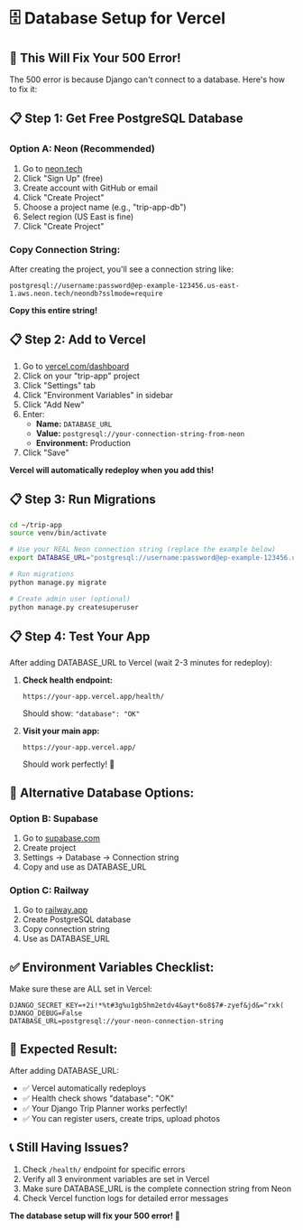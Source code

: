 # 🗄️ Database Setup for Vercel

## 🎯 **This Will Fix Your 500 Error!**

The 500 error is because Django can't connect to a database. Here's how to fix it:

## 📋 **Step 1: Get Free PostgreSQL Database**

### **Option A: Neon (Recommended)**
1. Go to [neon.tech](https://neon.tech)
2. Click "Sign Up" (free)
3. Create account with GitHub or email
4. Click "Create Project"
5. Choose a project name (e.g., "trip-app-db")
6. Select region (US East is fine)
7. Click "Create Project"

### **Copy Connection String:**
After creating the project, you'll see a connection string like:
```
postgresql://username:password@ep-example-123456.us-east-1.aws.neon.tech/neondb?sslmode=require
```

**Copy this entire string!**

## 📋 **Step 2: Add to Vercel**

1. Go to [vercel.com/dashboard](https://vercel.com/dashboard)
2. Click on your "trip-app" project
3. Click "Settings" tab
4. Click "Environment Variables" in sidebar
5. Click "Add New"
6. Enter:
   - **Name:** `DATABASE_URL`
   - **Value:** `postgresql://your-connection-string-from-neon`
   - **Environment:** Production
7. Click "Save"

**Vercel will automatically redeploy when you add this!**

## 📋 **Step 3: Run Migrations**

```bash
cd ~/trip-app
source venv/bin/activate

# Use your REAL Neon connection string (replace the example below)
export DATABASE_URL="postgresql://username:password@ep-example-123456.us-east-1.aws.neon.tech/neondb?sslmode=require"

# Run migrations
python manage.py migrate

# Create admin user (optional)
python manage.py createsuperuser
```

## 📋 **Step 4: Test Your App**

After adding DATABASE_URL to Vercel (wait 2-3 minutes for redeploy):

1. **Check health endpoint:**
   ```
   https://your-app.vercel.app/health/
   ```
   Should show: `"database": "OK"`

2. **Visit your main app:**
   ```
   https://your-app.vercel.app/
   ```
   Should work perfectly! 🎉

## 🔧 **Alternative Database Options:**

### **Option B: Supabase**
1. Go to [supabase.com](https://supabase.com)
2. Create project
3. Settings → Database → Connection string
4. Copy and use as DATABASE_URL

### **Option C: Railway**
1. Go to [railway.app](https://railway.app)
2. Create PostgreSQL database
3. Copy connection string
4. Use as DATABASE_URL

## ✅ **Environment Variables Checklist:**

Make sure these are ALL set in Vercel:
```
DJANGO_SECRET_KEY=+2i!*%t#3g%u1gb5hm2etdv4&ayt*6o8$7#-zyef&jd&=^rxk(
DJANGO_DEBUG=False
DATABASE_URL=postgresql://your-neon-connection-string
```

## 🎯 **Expected Result:**

After adding DATABASE_URL:
- ✅ Vercel automatically redeploys
- ✅ Health check shows "database": "OK"
- ✅ Your Django Trip Planner works perfectly!
- ✅ You can register users, create trips, upload photos

## 📞 **Still Having Issues?**

1. Check `/health/` endpoint for specific errors
2. Verify all 3 environment variables are set in Vercel
3. Make sure DATABASE_URL is the complete connection string from Neon
4. Check Vercel function logs for detailed error messages

**The database setup will fix your 500 error! 🚀**
